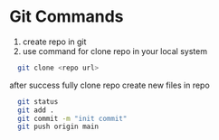 # Git Commands

1) create repo in git 
2) use command for clone repo in your local system

```bash
  git clone <repo url>
```
after success fully clone repo create new files in repo

```bash
  git status
  git add .
  git commit -m "init commit"
  git push origin main

```

